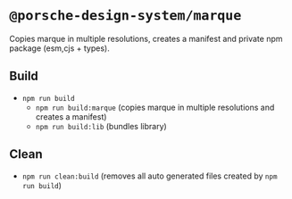 # `@porsche-design-system/marque`

Copies marque in multiple resolutions, creates a manifest and private npm package (esm,cjs + types).

## Build

- `npm run build`
  - `npm run build:marque` (copies marque in multiple resolutions and creates a manifest)
  - `npm run build:lib` (bundles library)

## Clean

- `npm run clean:build` (removes all auto generated files created by `npm run build`)
